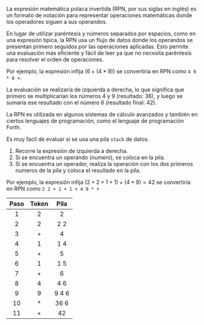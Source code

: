 La expresión matemática polaca invertida (RPN, por sus siglas en inglés) es un formato de notación para representar operaciones matemáticas donde los operadores siguen a sus operandos.

En lugar de utilizar paréntesis y números separados por espacios, como en una expresión típica, la RPN usa un flujo de datos donde los operandos se presentan primero seguidos por las operaciones aplicadas. Esto permite una evaluación más eficiente y fácil de leer ya que no necesita paréntesis para resolver el orden de operaciones.

Por ejemplo, la expresión infija $(6 + (4 * 9))$ se convertiría en RPN como `4 9 * 6 +`.

La evaluación se realizaría de izquierda a derecha, lo que significa que primero se multiplicarían los números 4 y 9 (resultado: 36), y luego se sumaría ese resultado con el número 6 (resultado final: 42).

La RPN es utilizada en algunos sistemas de cálculo avanzados y también en ciertos lenguajes de programación, como el lenguaje de programación Forth.

Es muy facil de evaluar si se usa una pila `stack` de datos.

1. Recorre la expresión de izquierda a derecha.
2. Si se encuentra un operando (numero), se coloca en la pila.
3. Si se encuentra un operador, realiza la operación con los dos primeros numeros de la pila y coloca el resultado en la pila.

Por ejemplo, la expresión infija $(2+2+1+1)+(4*9)= 42$ se convertiría en RPN como `2 2 + 1 + 1 + 4 9 * +`

|  Paso  | Token |  Pila |
| :----: | :---: | :---: |
|  1     |   2   |   2   |
|  2     |   2   |  2 2  |
|  3     |   +   |   4   |
|  4     |   1   |  1 4  |
|  5     |   +   |   5   |
|  6     |   1   |  1 5  |
|  7     |   +   |   6   |
|  8     |   4   |  4 6  |
|  9     |   9   |  9 4 6|
|  10    |   *   |  36 6 |
|  11    |   +   |   42  |